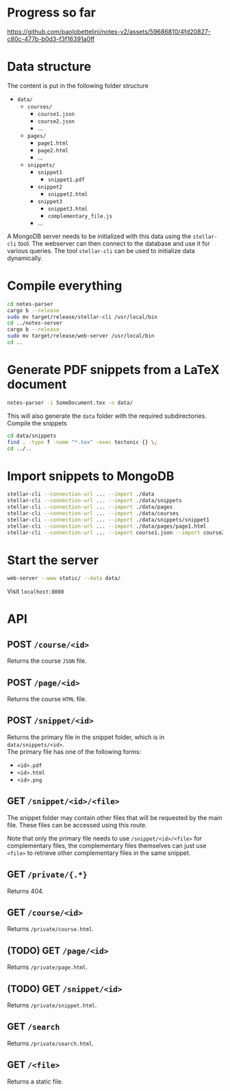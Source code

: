 # Progress so far

https://github.com/paolobettelini/notes-v2/assets/59686810/4fd20827-c80c-477b-b0d3-f3f16391a0ff

# Data structure
The content is put in the following folder structure
- `data/`
    + `courses/`
        + `course1.json`
        + `course2.json`
        + ...
    + `pages/`
        + `page1.html`
        + `page2.html`
        + ...
    + `snippets/`
        + `snippet1`
            + `snippet1.pdf`
        + `snippet2`
            + `snippet2.html`
        + `snippet3`
            + `snippet3.html`
            + `complementary_file.js`
        + ...

A MongoDB server needs to be initialized with this data using the `stellar-cli` tool.
The webserver can then connect to the database and use it for various queries.
The tool `stellar-cli` can be used to initialize data dynamically.

# Compile everything
```bash
cd notes-parser
cargo b --release
sudo mv target/release/stellar-cli /usr/local/bin
cd ../notes-server
cargo b --release
sudo mv target/release/web-server /usr/local/bin
cd ..
```

# Generate PDF snippets from a LaTeX document
```bash
notes-parser -i SomeDocument.tex -o data/
```
This will also generate the `data` folder with the required subdirectories.
Compile the snippets
```bash
cd data/snippets
find . -type f -name "*.tex" -exec tectonic {} \;
cd ../..
```

# Import snippets to MongoDB

```bash
stellar-cli --connection-url ... --import ./data
stellar-cli --connection-url ... --import ./data/snippets
stellar-cli --connection-url ... --import ./data/pages
stellar-cli --connection-url ... --import ./data/courses
stellar-cli --connection-url ... --import ./data/snippets/snippet1
stellar-cli --connection-url ... --import ./data/pages/page1.html
stellar-cli --connection-url ... --import course1.json --import course2.json
```

# Start the server
```bash
web-server --www static/ --data data/
```
Visit `localhost:8080`

# API

## POST `/course/<id>`
Returns the course `JSON` file.

## POST `/page/<id>`
Returns the course `HTML` file.

## POST `/snippet/<id>`
Returns the primary file in the snippet folder, which is in `data/snippets/<id>`. <br>
The primary file has one of the following forms:
- `<id>.pdf`
- `<id>.html`
- `<id>.png`

## GET `/snippet/<id>/<file>`
The snippet folder may contain other files that will be requested by the main file.
These files can be accessed using this route.

Note that only the primary file needs to use `/snippet/<id>/<file>` for complementary files,
the complementary files themselves can just use `<file>` to retrieve other complementary files
in the same snippet.

## GET `/private/{.*}`
Returns 404.

## GET `/course/<id>`
Returns `/private/course.html`.

## (TODO) GET `/page/<id>`
Returns `/private/page.html`.

## (TODO) GET `/snippet/<id>`
Returns `/private/snippet.html`.

## GET `/search`
Returns `/private/search.html`.

## GET `/<file>`
Returns a static file.
